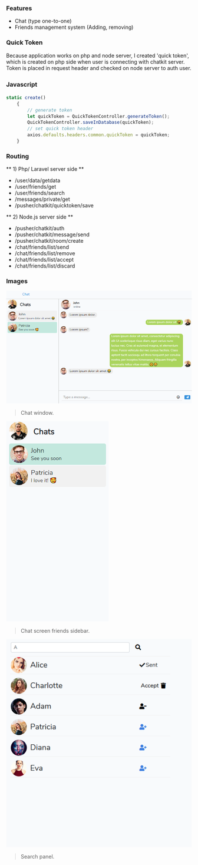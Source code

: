 ### Features

- Chat (type one-to-one)
- Friends management system (Adding, removing)

### Quick Token

Because application works on php and node server, I created 'quick token', which is created on php side when user is connecting with chatkit server. Token is placed in request header and checked on node server to auth user.


### Javascript　

```javascript
static create()
    {
        // generate token
        let quickToken = QuickTokenController.generateToken();
        QuickTokenController.saveInDatabase(quickToken);
        // set quick token header
        axios.defaults.headers.common.quickToken = quickToken;
    }
```
### Routing

** 1) Php/ Laravel server side **

* /user/data/getdata
* /user/friends/get
* /user/friends/search
* /messages/private/get
* /pusher/chatkit/quicktoken/save

** 2) Node.js server side **

* /pusher/chatkit/auth
* /pusher/chatkit/message/send
* /pusher/chatkit/room/create
* /chat/friends/list/send
* /chat/friends/list/remove
* /chat/friends/list/accept
* /chat/friends/list/discard

### Images

![](https://github.com/s15soko/Chat-application-Pusher-ChatKit-mp1/blob/master/assets/ch1.PNG)
> Chat window.

![](https://github.com/s15soko/Chat-application-Pusher-ChatKit-mp1/blob/master/assets/sbV1.PNG)
> Chat screen friends sidebar.

![](https://github.com/s15soko/Chat-application-Pusher-ChatKit-mp1/blob/master/assets/search1.PNG)
> Search panel.

